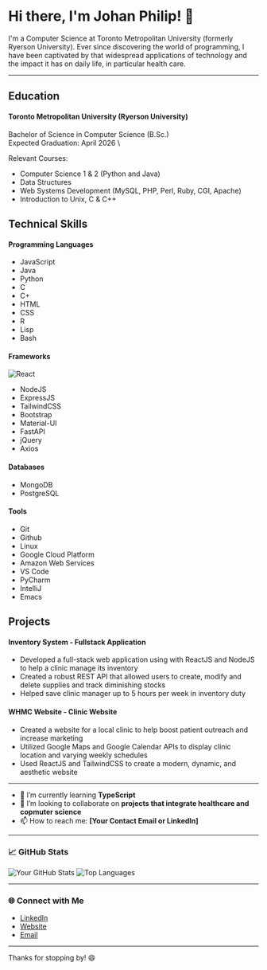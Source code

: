 # Hi there, I'm Johan Philip! 👋

<!-- Intro section -->
I'm a Computer Science at Toronto Metropolitan University (formerly Ryerson University). Ever since discovering the world of programming, I have been captivated by that widespread applications of technology and the impact it has on daily life, in particular health care.

---
## Education

#### Toronto Metropolitan University (Ryerson University) 
Bachelor of Science in Computer Science (B.Sc.) \
Expected Graduation: April 2026 \

Relevant Courses:

* Computer Science 1 & 2 (Python and Java)
* Data Structures
* Web Systems Development (MySQL, PHP, Perl, Ruby, CGI, Apache)
* Introduction to Unix, C & C++

## Technical Skills
#### Programming Languages
* JavaScript
* Java
* Python
* C
* C+
* HTML
* CSS
* R
* Lisp
* Bash
  
#### Frameworks
![React](https://img.shields.io/badge/react-%2320232a.svg?style=for-the-badge&logo=react&logoColor=%2361DAFB)
* NodeJS
* ExpressJS
* TailwindCSS
* Bootstrap
* Material-UI
* FastAPI
* jQuery
* Axios

#### Databases
* MongoDB
* PostgreSQL

#### Tools
* Git
* Github
* Linux
* Google Cloud Platform
* Amazon Web Services
* VS Code
* PyCharm
* IntelliJ
* Emacs

## Projects
#### Inventory System - Fullstack Application
* Developed a full-stack web application using with ReactJS and NodeJS to help a clinic manage its inventory
* Created a robust REST API that allowed users to create, modify and delete supplies and track diminishing stocks
* Helped save clinic manager up to 5 hours per week in inventory duty

#### WHMC Website - Clinic Website
* Created a website for a local clinic to help boost patient outreach and increase marketing
* Utilized Google Maps and Google Calendar APIs to display clinic location and varying weekly schedules
* Used ReactJS and TailwindCSS to create a modern, dynamic, and aesthetic website

---

- 🌱 I’m currently learning **TypeScript**
- 👯 I’m looking to collaborate on **projects that integrate healthcare and copmuter science**
- 📫 How to reach me: **[Your Contact Email or LinkedIn]**

---

### 📈 GitHub Stats

![Your GitHub Stats](https://github-readme-stats.vercel.app/api?username=johanbphilip&show_icons=true&theme=radical)
![Top Languages](https://github-readme-stats.vercel.app/api/top-langs/?username=johanbphilip&layout=compact&theme=radical)

---

### 🌐 Connect with Me

- [LinkedIn](https://www.linkedin.com/in/johanbphilip/)
- [Website](https://yourwebsite.com)
- [Email](philipj2604@gmail.com)

---

Thanks for stopping by! 😄
